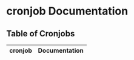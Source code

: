 # cronjob Documentation

## Table of Cronjobs

| cronjob | Documentation |
|-------|--------------|
